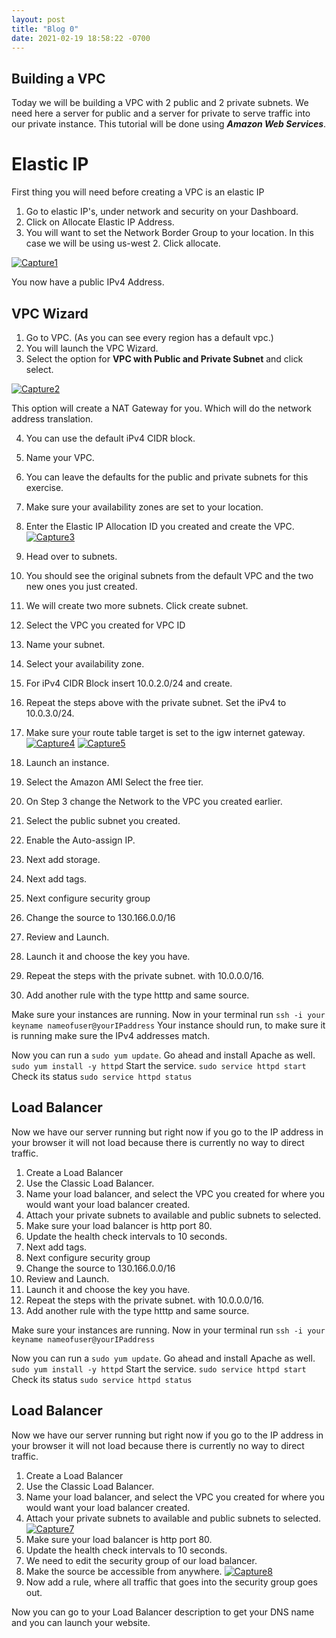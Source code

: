 ```yaml
---
layout: post
title: "Blog 0"
date: 2021-02-19 18:58:22 -0700
---
```

## Building a VPC
Today we will be building a VPC with 2 public and 2 private subnets. We need here a server for public and a server for private to serve traffic into our private instance.
This tutorial will be done using ***Amazon Web Services***.
# Elastic IP
First thing you will need before creating a VPC is an elastic IP

1. Go to elastic IP's, under network and security on your Dashboard.
2. Click on Allocate Elastic IP Address.
3. You will want to set the Network Border Group to your location. In this case we will be using us-west 2. Click allocate. 
       
<a href="https://imgbb.com/"><img src="https://i.ibb.co/gZP212Q/Capture1.jpg" alt="Capture1" border="0"></a><br />
  
  You now have a public IPv4 Address.
  
## VPC Wizard

 1. Go to VPC. (As you can see every region has a default vpc.) 
 2. You will launch the VPC Wizard.
 3. Select the option for **VPC with Public and Private Subnet** and click select.
 
 <a href="https://ibb.co/Xzw7DXy"><img src="https://i.ibb.co/sFBKCj5/Capture2.jpg" alt="Capture2" border="0"></a>

This option will create a NAT Gateway for you. Which will do the network address translation.

4. You can use the default iPv4 CIDR block.
 5. Name your VPC.
 6. You can leave the defaults for the public and private subnets for this exercise. 
 7. Make sure your availability zones are set to your location. 
 8. Enter the Elastic IP Allocation ID you created and create the VPC. 
<a href="https://imgbb.com/"><img src="https://i.ibb.co/hLdTH07/Capture3.jpg" alt="Capture3" border="0"></a>

9. Head over to subnets.
 10.  You should see the original subnets from the default VPC and the two new ones you just created. 
 11. We will create two more subnets. Click create subnet.
 12. Select the VPC you created for VPC ID
 13. Name your subnet.
 14. Select your availability zone.
 15. For iPv4  CIDR Block insert 10.0.2.0/24 and create.
 16. Repeat the steps above with the private subnet. Set the iPv4 to 10.0.3.0/24. 
 17. Make sure your route table target is set to the igw internet gateway.
<a href="https://imgbb.com/"><img src="https://i.ibb.co/RvdJz7g/Capture4.jpg" alt="Capture4" border="0"></a>
<a href="https://imgbb.com/"><img src="https://i.ibb.co/2M1bB13/Capture5.jpg" alt="Capture5" border="0"></a>

1. Launch an instance. 
2.  Select the Amazon AMI Select the free tier.   
3. On Step 3 change the Network to the VPC you created earlier.
4. Select the public subnet you created. 
5. Enable the Auto-assign IP.
6. Next add storage. 
7. Next add tags.
8. Next configure security group
9. Change the source to 130.166.0.0/16
10. Review and Launch. 
11. Launch it and choose the key you have. 
12. Repeat the steps with the private subnet. with 10.0.0.0/16.
13. Add another rule with the type htttp and same source.

Make sure your instances are running. Now in your terminal run `ssh -i your keyname nameofuser@yourIPaddress`
Your instance should run, to make sure it is running make sure the IPv4 addresses match.

Now you can run a `sudo yum update`.
Go ahead and install Apache as well. 
`sudo yum install -y httpd`
Start the service.
`sudo service httpd start`
Check its status
`sudo service httpd status`

## Load Balancer
Now we have our server running but right now if you go to the IP address in your browser it will not load because there is currently no way to direct traffic.

 1. Create a Load Balancer
 2. Use the Classic Load Balancer.
 3. Name your load balancer, and select the VPC you created for where you would want your load balancer created. 
 4. Attach your private subnets to available and public subnets to selected. 
 5. Make sure your load balancer is http port 80.
 6. Update the health check intervals to 10 seconds. 
 7. Next add tags.
8. Next configure security group
9. Change the source to 130.166.0.0/16
10. Review and Launch. 
11. Launch it and choose the key you have. 
12. Repeat the steps with the private subnet. with 10.0.0.0/16.
13. Add another rule with the type htttp and same source.

Make sure your instances are running. Now in your terminal run `ssh -i your keyname nameofuser@yourIPaddress`

Now you can run a `sudo yum update`.
Go ahead and install Apache as well. 
`sudo yum install -y httpd`
Start the service.
`sudo service httpd start`
Check its status
`sudo service httpd status`

## Load Balancer
Now we have our server running but right now if you go to the IP address in your browser it will not load because there is currently no way to direct traffic.

 1. Create a Load Balancer
 2. Use the Classic Load Balancer.
 3. Name your load balancer, and select the VPC you created for where you would want your load balancer created. 
 4. Attach your private subnets to available and public subnets to selected. 
 <a href="https://ibb.co/Phq51tK"><img src="https://i.ibb.co/FwRB8n2/Capture7.jpg" alt="Capture7" border="0"></a>
 5. Make sure your load balancer is http port 80.
 6. Update the health check intervals to 10 seconds. 
 7. We need to edit the security group of our load balancer. 
 8. Make the source be accessible from anywhere. 
 <a href="https://ibb.co/vBY9jrj"><img src="https://i.ibb.co/3szKC8C/Capture8.jpg" alt="Capture8" border="0"></a>
 9. Now add a rule, where all traffic that goes into the security group goes out. 

Now you can go to your Load Balancer description to get your DNS name and you can launch your website. 

